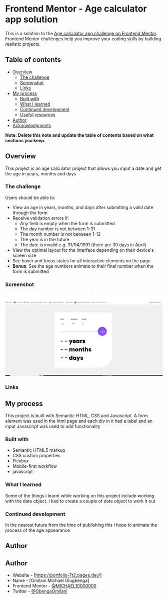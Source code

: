 # Frontend Mentor - Age calculator app solution

This is a solution to the [Age calculator app challenge on Frontend Mentor](https://www.frontendmentor.io/challenges/age-calculator-app-dF9DFFpj-Q). Frontend Mentor challenges help you improve your coding skills by building realistic projects.

## Table of contents

- [Overview](#overview)
  - [The challenge](#the-challenge)
  - [Screenshot](#screenshot)
  - [Links](#links)
- [My process](#my-process)
  - [Built with](#built-with)
  - [What I learned](#what-i-learned)
  - [Continued development](#continued-development)
  - [Useful resources](#useful-resources)
- [Author](#author)
- [Acknowledgments](#acknowledgments)

**Note: Delete this note and update the table of contents based on what sections you keep.**

## Overview

This project is an age calculator project that allows you input a date and get the age in years, months and days

### The challenge

Users should be able to:

- View an age in years, months, and days after submitting a valid date through the form
- Receive validation errors if:
  - Any field is empty when the form is submitted
  - The day number is not between 1-31
  - The month number is not between 1-12
  - The year is in the future
  - The date is invalid e.g. 31/04/1991 (there are 30 days in April)
- View the optimal layout for the interface depending on their device's screen size
- See hover and focus states for all interactive elements on the page
- **Bonus**: See the age numbers animate to their final number when the form is submitted

### Screenshot

![](./image.png)

### Links

<!--
- Solution URL: [Add solution URL here](https://your-solution-url.com)
- Live Site URL: [Add live site URL here](https://your-live-site-url.com) -->

## My process

This project is built with Semantic HTML, CSS and Javascript. A form element was used in the html page and each div in it had a label and an input Javascript was used to add functionality

### Built with

- Semantic HTML5 markup
- CSS custom properties
- Flexbox
- Mobile-first workflow
- javascript

### What I learned

Some of the things i learnt while working on this project include working with the date object. i had to create a couple of date object to work it out

### Continued development

In the nearest future from the time of publishing this i hope to animate the process of the age appearance

## Author

## Author

- Website - [https://portfolio-7t2.pages.dev/]
- Name - [Omilani Michael Olugbenga]
- Frontend Mentor - [@MICHAEL10000000](https://www.frontendmentor.io/profile/MICHAEL10000000)
- Twitter - [@GbengaOmilani](https://www.twitter.com/GbengaOmilani)
